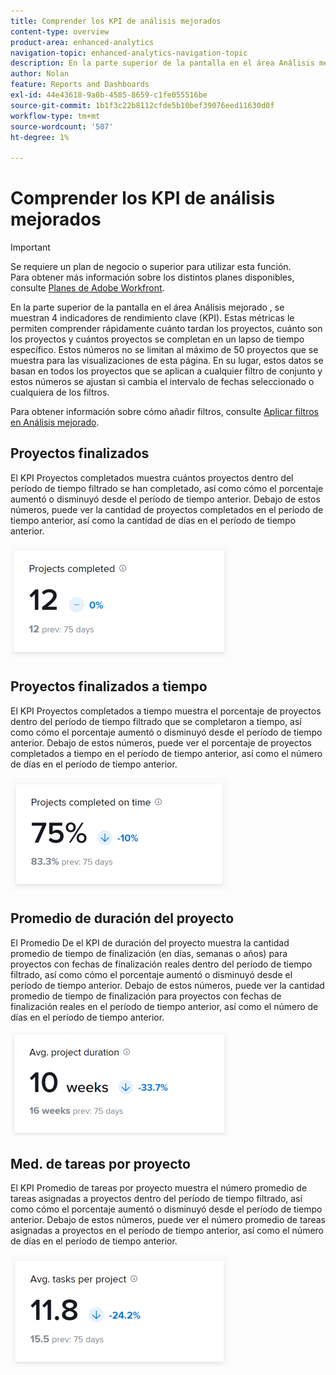 ```yaml
---
title: Comprender los KPI de análisis mejorados
content-type: overview
product-area: enhanced-analytics
navigation-topic: enhanced-analytics-navigation-topic
description: En la parte superior de la pantalla en el área Análisis mejorado , se muestran 4 indicadores de rendimiento clave (KPI). Estas métricas le permiten comprender rápidamente cuánto tardan los proyectos, cuánto son los proyectos y cuántos proyectos se completan en un lapso de tiempo específico. Estos números no se limitan al máximo de 50 proyectos que se muestra para las visualizaciones de esta página. En su lugar, estos datos se basan en todos los proyectos que se aplican a cualquier filtro de conjunto y estos números se ajustan si cambia el intervalo de fechas seleccionado o cualquiera de los filtros.
author: Nolan
feature: Reports and Dashboards
exl-id: 44e43618-9a0b-4585-8659-c1fe055516be
source-git-commit: 1b1f3c22b8112cfde5b10bef39076eed11630d0f
workflow-type: tm+mt
source-wordcount: '507'
ht-degree: 1%

---
```


# Comprender los KPI de análisis mejorados

>[!IMPORTANT]
>
>Se requiere un plan de negocio o superior para utilizar esta función.\
>Para obtener más información sobre los distintos planes disponibles, consulte [Planes de Adobe Workfront](https://www.workfront.com/plans).

En la parte superior de la pantalla en el área Análisis mejorado , se muestran 4 indicadores de rendimiento clave (KPI). Estas métricas le permiten comprender rápidamente cuánto tardan los proyectos, cuánto son los proyectos y cuántos proyectos se completan en un lapso de tiempo específico. Estos números no se limitan al máximo de 50 proyectos que se muestra para las visualizaciones de esta página. En su lugar, estos datos se basan en todos los proyectos que se aplican a cualquier filtro de conjunto y estos números se ajustan si cambia el intervalo de fechas seleccionado o cualquiera de los filtros.

Para obtener información sobre cómo añadir filtros, consulte [Aplicar filtros en Análisis mejorado](../enhanced-analytics/use-enhanced-analytics-filters.md).

## Proyectos finalizados

El KPI Proyectos completados muestra cuántos proyectos dentro del período de tiempo filtrado se han completado, así como cómo el porcentaje aumentó o disminuyó desde el período de tiempo anterior. Debajo de estos números, puede ver la cantidad de proyectos completados en el período de tiempo anterior, así como la cantidad de días en el período de tiempo anterior.

![](assets/kpi-projects-completed-350x182.png)

## Proyectos finalizados a tiempo

El KPI Proyectos completados a tiempo muestra el porcentaje de proyectos dentro del período de tiempo filtrado que se completaron a tiempo, así como cómo el porcentaje aumentó o disminuyó desde el período de tiempo anterior. Debajo de estos números, puede ver el porcentaje de proyectos completados a tiempo en el período de tiempo anterior, así como el número de días en el período de tiempo anterior.

![](assets/kpi-projects-completed-on-time-350x180.png)

## Promedio de duración del proyecto

El Promedio De el KPI de duración del proyecto muestra la cantidad promedio de tiempo de finalización (en días, semanas o años) para proyectos con fechas de finalización reales dentro del período de tiempo filtrado, así como cómo el porcentaje aumentó o disminuyó desde el período de tiempo anterior. Debajo de estos números, puede ver la cantidad promedio de tiempo de finalización para proyectos con fechas de finalización reales en el período de tiempo anterior, así como el número de días en el período de tiempo anterior.

![](assets/kpi-avg.-project-duration-350x168.png)

## Med. de tareas por proyecto

El KPI Promedio de tareas por proyecto muestra el número promedio de tareas asignadas a proyectos dentro del período de tiempo filtrado, así como cómo el porcentaje aumentó o disminuyó desde el período de tiempo anterior. Debajo de estos números, puede ver el número promedio de tareas asignadas a proyectos en el período de tiempo anterior, así como el número de días en el período de tiempo anterior.

![](assets/kpi-average-tasks-per-project-350x179.png)
